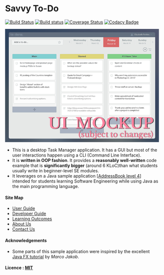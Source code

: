 # Savvy To-Do

[![Build Status](https://travis-ci.org/CS2103JAN2017-F12-B1/Main.svg?branch=master)](https://travis-ci.org/CS2103JAN2017-F12-B1/Main)
[![Build status](https://ci.appveyor.com/api/projects/status/3trsa89ro8uvhaah?svg=true)](https://ci.appveyor.com/project/yeejfe/main)
[![Coverage Status](https://coveralls.io/repos/github/CS2103JAN2017-F12-B1/Main/badge.svg?branch=master)](https://coveralls.io/github/CS2103JAN2017-F12-B1/Main?branch=master)
[![Codacy Badge](https://api.codacy.com/project/badge/Grade/e4a7af777828437db063e09c823cc8e2)](https://www.codacy.com/app/yeejfe/Main?utm_source=github.com&amp;utm_medium=referral&amp;utm_content=CS2103JAN2017-F12-B1/Main&amp;utm_campaign=Badge_Grade)

<img src="docs/images/Ui.jpg" width="600"><br>

* This is a desktop Task Manager application. It has a GUI but most of the user interactions happen using
  a CLI (Command Line Interface).
* It is **written in OOP fashion**. It provides a **reasonably well-written** code example that is
  **significantly bigger** (around 6 KLoC)than what students usually write in beginner-level SE modules.
* It leverages on a Java sample application [[AddressBook level 4](https://github.com/se-edu/addressbook-level4)] intended for students learning Software Engineering while using Java as the main programming language.


#### Site Map
* [User Guide](docs/UserGuide.md)
* [Developer Guide](docs/DeveloperGuide.md)
* [Learning Outcomes](docs/LearningOutcomes.md)
* [About Us](docs/AboutUs.md)
* [Contact Us](docs/ContactUs.md)


#### Acknowledgements

* Some parts of this sample application were inspired by the excellent
  [Java FX tutorial](http://code.makery.ch/library/javafx-8-tutorial/) by *Marco Jakob*.


#### Licence : [MIT](LICENSE)
